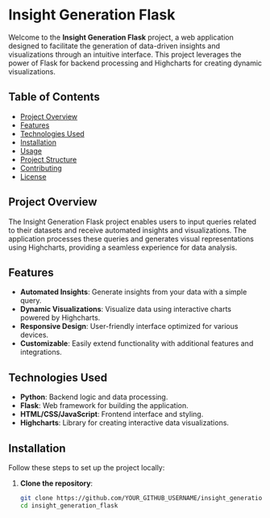 # Insight Generation Flask

Welcome to the **Insight Generation Flask** project, a web application designed to facilitate the generation of data-driven insights and visualizations through an intuitive interface. This project leverages the power of Flask for backend processing and Highcharts for creating dynamic visualizations.

## Table of Contents

- [Project Overview](#project-overview)
- [Features](#features)
- [Technologies Used](#technologies-used)
- [Installation](#installation)
- [Usage](#usage)
- [Project Structure](#project-structure)
- [Contributing](#contributing)
- [License](#license)

## Project Overview

The Insight Generation Flask project enables users to input queries related to their datasets and receive automated insights and visualizations. The application processes these queries and generates visual representations using Highcharts, providing a seamless experience for data analysis.

## Features

- **Automated Insights**: Generate insights from your data with a simple query.
- **Dynamic Visualizations**: Visualize data using interactive charts powered by Highcharts.
- **Responsive Design**: User-friendly interface optimized for various devices.
- **Customizable**: Easily extend functionality with additional features and integrations.

## Technologies Used

- **Python**: Backend logic and data processing.
- **Flask**: Web framework for building the application.
- **HTML/CSS/JavaScript**: Frontend interface and styling.
- **Highcharts**: Library for creating interactive data visualizations.

## Installation

Follow these steps to set up the project locally:

1. **Clone the repository**:

   ```bash
   git clone https://github.com/YOUR_GITHUB_USERNAME/insight_generation_flask.git
   cd insight_generation_flask
